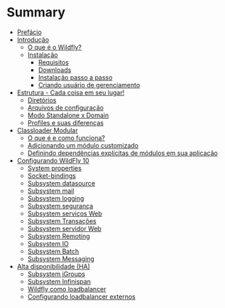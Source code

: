 # Summary

* [Prefácio](README.md)
* [Introdução](introducao.md)
    * [O que é o Wildfly?](o_que_e_wildfly.md)
    * [Instalação](instalacao.md)
        * [Requisitos](instalacao/requisitos.md)
        * [Downloads](instalacao/downloads.md)
        * [Instalação passo a passo](instalacao/instalacao_passo_a_passo.md)
        * [Criando usuário de gerenciamento](instalacao/criando_usuario_de_gerenciamento.md)
* [Estrutura - Cada coisa em seu lugar!](estrutura_-_cada_coisa_em_seu_lugar.md)
    * [Diretórios](estrutura/diretorios.md)
    * [Arquivos de configuração](estrutura/arquivos_de_configuracao.md)
    * [Modo Standalone x Domain](estrutura/modo_standalone_x_domain.md)
    * [Profiles e suas diferenças](estrutura/profiles_e_suas_diferencas.md)
* [Classloader Modular](classloader/introducao.md)
    * [O que é e como funciona?](classloader/como_funciona.md)
    * [Adicionando um módulo customizado](classloader/modulo_customizado.md)
    * [Definindo dependências explícitas de módulos em sua aplicação](classloader/dependencias_explicitas.md)
* [Configurando WildFly 10](configuracao/configurando_wildfly_10.md)
    * [System properties](configuracao/system-properties/system_properties.md)
    * [Socket-bindings](configuracao/socket-binding/socket-bindings.md)
    * [Subsystem datasource](configuracao/datasource/configurando_data_sources.md)
    * [Subsystem mail](configuracao/mail/configurando_envio_de_email.md)
    * [Subsystem logging](configuracao/logging/configurando_o_subsystem_logging.md)
    * [Subsystem segurança](configuracao/seguranca/README.md)
    * [Subsystem serviços Web](configuracao/servicos-web/README.md)
    * [Subsystem Transações](configuracao/transacoes/README.md)
    * [Subsystem servidor Web](configuracao/web/README.md)
    * [Subsystem Remoting](configuracao/remoting/README.md)
    * [Subsystem IO](configuracao/io/README.md)
    * [Subsystem Batch](configuracao/batch/README.md)
    * [Subsystem Messaging](configuracao/messaging/README.md)
* [Alta disponibilidade (HA)](configuracao/alta-disponibilidade/README.md)
    * [Subsystem jGroups]()
    * [Subsystem Infinispan]()
    * [Wildfly como loadbalancer]()
    * [Configurando loadbalancer externos]()
